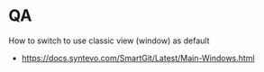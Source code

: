 # QA
How to switch to use classic view (window) as default
- https://docs.syntevo.com/SmartGit/Latest/Main-Windows.html
